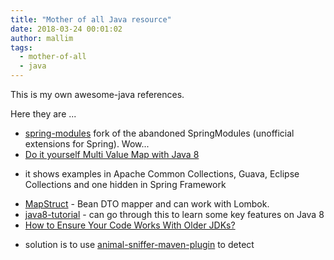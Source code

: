```yaml
---
title: "Mother of all Java resource"
date: 2018-03-24 00:01:02
author: mallim
tags:
  - mother-of-all
  - java
---
```


This is my own awesome-java references.

<!--more-->

Here they are ...

* [spring-modules](https://github.com/astubbs/spring-modules) fork of the abandoned SpringModules (unofficial extensions for Spring). Wow...
* [Do it yourself Multi Value Map with Java 8](https://golb.hplar.ch/2017/09/Do-it-yourself-Multi-Value-Map-with-Java-8.html)
- it shows examples in Apache Common Collections, Guava, Eclipse Collections and one hidden in Spring Framework
* [MapStruct](http://mapstruct.org/) - Bean DTO mapper and can work with Lombok.
* [java8-tutorial](https://github.com/winterbe/java8-tutorial) - can go through this to learn some key features on Java 8
* [How to Ensure Your Code Works With Older JDKs?](https://blog.jooq.org/2017/11/28/how-to-ensure-your-code-works-with-older-jdks/) 
- solution is to use [animal-sniffer-maven-plugin](http://www.mojohaus.org/animal-sniffer/animal-sniffer-maven-plugin/usage.html) to detect 

